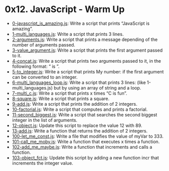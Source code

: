 # 0x12. JavaScript - Warm Up

* [0-javascript_is_amazing.js](./0-javascript_is_amazing.js): Write a script that prints “JavaScript is amazing”.
* [1-multi_languages.js](./1-multi_languages.js): Write a script that prints 3 lines.
* [2-arguments.js](./2-arguments.js): Write a script that prints a message depending of the number of arguments passed.
* [3-value_argument.js](./3-value_argument.js): Write a script that prints the first argument passed to it.
* [4-concat.js](./4-concat.js): Write a script that prints two arguments passed to it, in the following format: “ is ”.
* [5-to_integer.js](./5-to_integer.js): Write a script that prints My number: <first argument converted in integer> if the first argument can be converted to an integer.
* [6-multi_languages_loop.js](./6-multi_languages_loop.js): Write a script that prints 3 lines: (like 1-multi_languages.js) but by using an array of string and a loop.
* [7-multi_c.js](./7-multi_c.js): Write a script that prints x times “C is fun”.
* [8-square.js](./8-square.js): Write a script that prints a square.
* [9-add.js](./9-add.js): Write a script that prints the addition of 2 integers.
* [10-factorial.js](./10-factorial.js): Write a script that computes and prints a factorial.
* [11-second_biggest.js](./11-second_biggest.js): Write a script that searches the second biggest integer in the list of arguments.
* [12-object.js](./12-object.js): Update this script to replace the value 12 with 89.
* [13-add.js](./13-add.js): Write a function that returns the addition of 2 integers.
* [100-let_me_const.js](./100-let_me_const.js): Write a file that modifies the value of myVar to 333.
* [101-call_me_moby.js](./101-call_me_moby.js): Write a function that executes x times a function.
* [102-add_me_maybe.js](./102-add_me_maybe.js): Write a function that increments and calls a function.
* [103-object_fct.js](./103-object_fct.js): Update this script by adding a new function incr that increments the integer value.